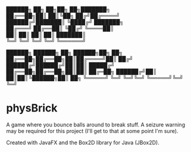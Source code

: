 ██████╗ ██╗  ██╗██╗   ██╗███████╗  
██╔══██╗██║  ██║╚██╗ ██╔╝██╔════╝  
██████╔╝███████║ ╚████╔╝ ███████╗  
██╔═══╝ ██╔══██║  ╚██╔╝  ╚════██║  
██║     ██║  ██║   ██║   ███████║  
╚═╝     ╚═╝  ╚═╝   ╚═╝   ╚══════╝  
                                   
██████╗ ██████╗ ██╗ ██████╗██╗  ██╗
██╔══██╗██╔══██╗██║██╔════╝██║ ██╔╝
██████╔╝██████╔╝██║██║     █████╔╝ 
██╔══██╗██╔══██╗██║██║     ██╔═██╗ 
██████╔╝██║  ██║██║╚██████╗██║  ██╗
╚═════╝ ╚═╝  ╚═╝╚═╝ ╚═════╝╚═╝  ╚═╝

# physBrick
A game where you bounce balls around to break stuff. 
A seizure warning may be required for this project (I'll get to that at some point I'm sure). 

Created with JavaFX and the Box2D library for Java (JBox2D).
